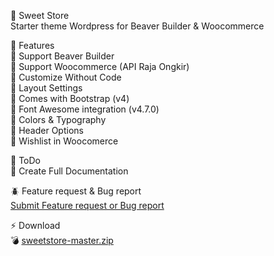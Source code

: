 :art: Sweet Store\
Starter theme Wordpress for Beaver Builder & Woocommerce

:green_book: Features\
:pushpin: Support Beaver Builder\
:pushpin: Support Woocommerce (API Raja Ongkir)\
:pushpin: Customize Without Code\
:pushpin: Layout Settings\
:pushpin: Comes with Bootstrap (v4)\
:pushpin: Font Awesome integration (v4.7.0)\
:pushpin: Colors & Typography\
:pushpin: Header Options\
:pushpin: Wishlist in Woocomerce

:ledger: ToDo\
:pushpin: Create Full Documentation

:beetle: Feature request & Bug report\
[Submit Feature request or Bug report](https://github.com/aadiityaak/sweetstore/issues/new/choose)

:zap: Download\
:bomb: [sweetstore-master.zip](https://github.com/aadiityaak/sweetstore/archive/master.zip)
